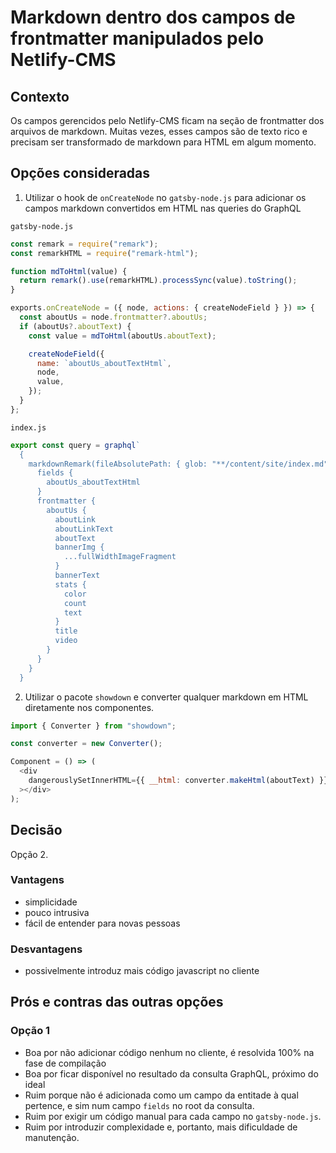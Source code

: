 # Markdown dentro dos campos de frontmatter manipulados pelo Netlify-CMS

## Contexto

Os campos gerencidos pelo Netlify-CMS ficam na seção de frontmatter dos arquivos de markdown. Muitas vezes, esses campos são de texto rico e precisam ser transformado de markdown para HTML em algum momento.

## Opções consideradas

1. Utilizar o hook de `onCreateNode` no `gatsby-node.js` para adicionar os campos markdown convertidos em HTML nas queries do GraphQL

`gatsby-node.js`

```javascript
const remark = require("remark");
const remarkHTML = require("remark-html");

function mdToHtml(value) {
  return remark().use(remarkHTML).processSync(value).toString();
}

exports.onCreateNode = ({ node, actions: { createNodeField } }) => {
  const aboutUs = node.frontmatter?.aboutUs;
  if (aboutUs?.aboutText) {
    const value = mdToHtml(aboutUs.aboutText);

    createNodeField({
      name: `aboutUs_aboutTextHtml`,
      node,
      value,
    });
  }
};
```

`index.js`

```javascript
export const query = graphql`
  {
    markdownRemark(fileAbsolutePath: { glob: "**/content/site/index.md" }) {
      fields {
        aboutUs_aboutTextHtml
      }
      frontmatter {
        aboutUs {
          aboutLink
          aboutLinkText
          aboutText
          bannerImg {
            ...fullWidthImageFragment
          }
          bannerText
          stats {
            color
            count
            text
          }
          title
          video
        }
      }
    }
  }
```

2. Utilizar o pacote `showdown` e converter qualquer markdown em HTML diretamente nos componentes.

```javascript
import { Converter } from "showdown";

const converter = new Converter();

Component = () => (
  <div
    dangerouslySetInnerHTML={{ __html: converter.makeHtml(aboutText) }}
  ></div>
);
```

## Decisão

Opção 2.

### Vantagens

- simplicidade
- pouco intrusiva
- fácil de entender para novas pessoas

### Desvantagens

- possivelmente introduz mais código javascript no cliente

## Prós e contras das outras opções

### Opção 1

- Boa por não adicionar código nenhum no cliente, é resolvida 100% na fase de compilação
- Boa por ficar disponível no resultado da consulta GraphQL, próximo do ideal
- Ruim porque não é adicionada como um campo da entitade à qual pertence, e sim num campo `fields` no root da consulta.
- Ruim por exigir um código manual para cada campo no `gatsby-node.js`.
- Ruim por introduzir complexidade e, portanto, mais dificuldade de manutenção.
